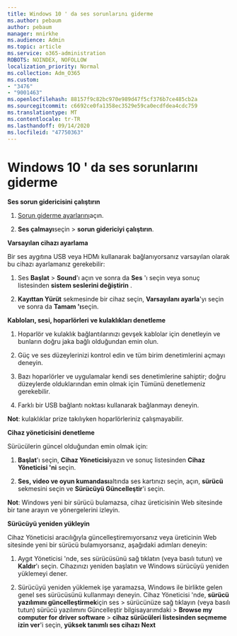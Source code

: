 ```yaml
---
title: Windows 10 ' da ses sorunlarını giderme
ms.author: pebaum
author: pebaum
manager: mnirkhe
ms.audience: Admin
ms.topic: article
ms.service: o365-administration
ROBOTS: NOINDEX, NOFOLLOW
localization_priority: Normal
ms.collection: Adm_O365
ms.custom:
- "3476"
- "9001463"
ms.openlocfilehash: 88157f9c82bc970e989d47f5cf376b7ce485cb2a
ms.sourcegitcommit: c6692ce0fa1358ec3529e59ca0ecdfdea4cdc759
ms.translationtype: MT
ms.contentlocale: tr-TR
ms.lasthandoff: 09/14/2020
ms.locfileid: "47750363"
---
```

# <a name="troubleshooting-audio-issues-in-windows-10"></a>Windows 10 ' da ses sorunlarını giderme

**Ses sorun gidericisini çalıştırın**

1.  [Sorun giderme ayarlarını](ms-settings:troubleshoot)açın.

2.  **Ses çalmayı**seçin  >  **sorun gidericiyi çalıştırın**.

**Varsayılan cihazı ayarlama**

Bir ses aygıtına USB veya HDMı kullanarak bağlanıyorsanız varsayılan olarak bu cihazı ayarlamanız gerekebilir:

1. Ses **Başlat**  >  **Sound**'ı açın ve sonra da **Ses** 'ı seçin veya sonuç listesinden **sistem seslerini değiştirin** .

2.  **Kayıttan Yürüt** sekmesinde bir cihaz seçin, **Varsayılanı ayarla**'yı seçin ve sonra da **Tamam 'ı**seçin.

**Kabloları, sesi, hoparlörleri ve kulaklıkları denetleme**

1. Hoparlör ve kulaklık bağlantılarınızı gevşek kablolar için denetleyin ve bunların doğru jaka bağlı olduğundan emin olun.

2. Güç ve ses düzeylerinizi kontrol edin ve tüm birim denetimlerini açmayı deneyin.

3. Bazı hoparlörler ve uygulamalar kendi ses denetimlerine sahiptir; doğru düzeylerde olduklarından emin olmak için Tümünü denetlemeniz gerekebilir.

4. Farklı bir USB bağlantı noktası kullanarak bağlanmayı deneyin.

**Not**: kulaklıklar prize takılıyken hoparlörleriniz çalışmayabilir.

**Cihaz yöneticisini denetleme**

Sürücülerin güncel olduğundan emin olmak için:

1. **Başlat**'ı seçin, **Cihaz Yöneticisi**yazın ve sonuç listesinden **Cihaz Yöneticisi 'ni** seçin.

2. **Ses, video ve oyun kumandası**altında ses kartınızı seçin, açın, **sürücü** sekmesini seçin ve **Sürücüyü Güncelleştir**'i seçin.

**Not**: Windows yeni bir sürücü bulamazsa, cihaz üreticisinin Web sitesinde bir tane arayın ve yönergelerini izleyin.

**Sürücüyü yeniden yükleyin**

Cihaz Yöneticisi aracılığıyla güncelleştiremıyorsanız veya üreticinin Web sitesinde yeni bir sürücü bulamıyorsanız, aşağıdaki adımları deneyin:

1. Aygıt Yöneticisi 'nde, ses sürücüsünü sağ tıklatın (veya basılı tutun) ve **Kaldır**'ı seçin. Cihazınızı yeniden başlatın ve Windows sürücüyü yeniden yüklemeyi dener.

2. Sürücüyü yeniden yüklemek işe yaramazsa, Windows ile birlikte gelen genel ses sürücüsünü kullanmayı deneyin. Cihaz Yöneticisi 'nde, **sürücü yazılımını güncelleştirmek**için ses > sürücünüze sağ tıklayın (veya basılı tutun) sürücü yazılımını Güncelleştir bilgisayarımdaki  >  **Browse my computer for driver software**  >  **cihaz sürücüleri listesinden seçmeme izin ver**'i seçin, **yüksek tanımlı ses cihazı** **Next**
